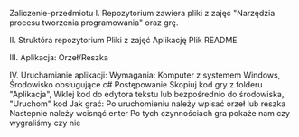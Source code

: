Zaliczenie-przedmiotu
I. Repozytorium zawiera pliki z zajęć "Narzędzia procesu tworzenia programowania" oraz grę.

II. Struktóra repozytorium
Pliki z zajęć
Aplikację
Plik README

III. Aplikacja:
Orzeł/Reszka

IV. Uruchamianie aplikacji:
Wymagania:
Komputer z systemem Windows,
Środowisko obsługujące c#
Postępowanie
Skopiuj kod gry z folderu "Aplikacja",
Wklej kod do edytora tekstu lub bezpośrednio do środowiska,
"Uruchom" kod
Jak grać:
Po uruchomieniu należy wpisać orzeł lub reszka
Nastepnie należy wcisnąć enter
Po tych czynnościach gra pokaże nam czy wygraliśmy czy nie
